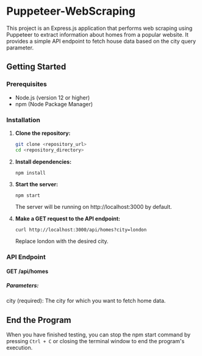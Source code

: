 # Puppeteer-WebScraping

This project is an Express.js application that performs web scraping using Puppeteer to extract information about homes from a popular website. It provides a simple API endpoint to fetch house data based on the city query parameter.

## Getting Started

### Prerequisites

- Node.js (version 12 or higher)
- npm (Node Package Manager)

### Installation

1. **Clone the repository:**

   ```bash
   git clone <repository_url>
   cd <repository_directory>
   ```

2. **Install dependencies:**

   ```
   npm install
   ```

3. **Start the server:**

   ```
   npm start
   ```

   The server will be running on http://localhost:3000 by default.

4. **Make a GET request to the API endpoint:**
   ```
   curl http://localhost:3000/api/homes?city=london
   ```
   Replace london with the desired city.

### API Endpoint

#### GET /api/homes

##### Parameters:

city (required): The city for which you want to fetch home data.

## End the Program

When you have finished testing, you can stop the npm start command by pressing `Ctrl + C` or closing the terminal window to end the program's execution.
